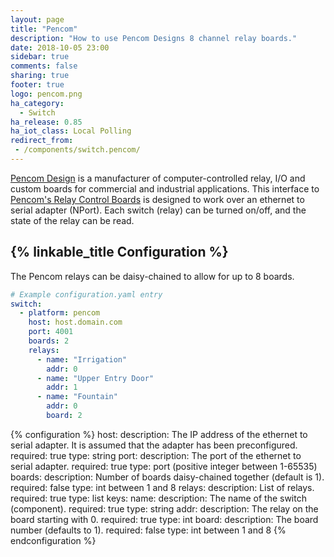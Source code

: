 ```yaml
---
layout: page
title: "Pencom"
description: "How to use Pencom Designs 8 channel relay boards."
date: 2018-10-05 23:00
sidebar: true
comments: false
sharing: true
footer: true
logo: pencom.png
ha_category:
  - Switch
ha_release: 0.85
ha_iot_class: Local Polling
redirect_from:
 - /components/switch.pencom/
---
```


[Pencom Design](http://www.pencomdesign.com/) is a manufacturer of computer-controlled relay, I/O and custom boards for commercial and industrial applications.  This interface to [Pencom's Relay Control Boards](https://www.pencomdesign.com/relay-boards/) is designed to work over an ethernet to serial adapter (NPort).  Each switch (relay) can be turned on/off, and the state of the relay can be read.

## {% linkable_title Configuration %}

The Pencom relays can be daisy-chained to allow for up to 8 boards.

``` yaml
# Example configuration.yaml entry
switch:
  - platform: pencom
    host: host.domain.com
    port: 4001
    boards: 2
    relays:
      - name: "Irrigation"
        addr: 0
      - name: "Upper Entry Door"
        addr: 1
      - name: "Fountain"
        addr: 0
        board: 2
```

{% configuration %}
host:
  description: The IP address of the ethernet to serial adapter.  It is assumed that the adapter has been preconfigured.
  required: true
  type: string
port:
  description: The port of the ethernet to serial adapter.
  required: true
  type: port (positive integer between 1-65535)
boards:
  description: Number of boards daisy-chained together (default is 1).
  required: false
  type: int between 1 and 8
relays:
  description: List of relays.
  required: true
  type: list
  keys:
    name:
      description: The name of the switch (component).
      required: true
      type: string
    addr:
      description: The relay on the board starting with 0.
      required: true
      type: int
    board:
      description: The board number (defaults to 1).
      required: false
      type: int between 1 and 8
{% endconfiguration %}
